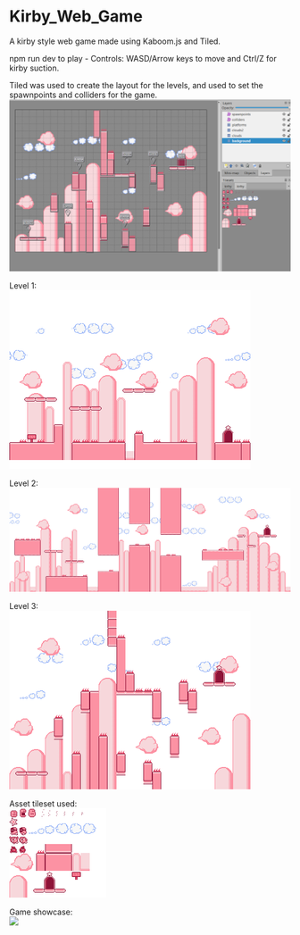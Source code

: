 # Kirby_Web_Game
A kirby style web game made using Kaboom.js and Tiled. 

npm run dev to play - Controls: WASD/Arrow keys to move and Ctrl/Z for kirby suction.

Tiled was used to create the layout for the levels, and used to set the spawnpoints and colliders for the game. 
<br />
![](./public/TiledLayout.png)

Level 1: <br />
![](./public/level-1.png)

Level 2: <br />
![](./public/level-2.png)

Level 3: <br />
![](./public/level-3.png)

Asset tileset used: <br />
![](./public/kirby.png)

Game showcase: <br />
![](./public/Showcase.gif)